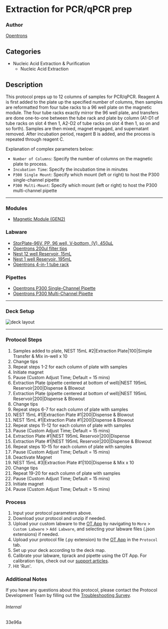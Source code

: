 # Extraction for PCR/qPCR prep

### Author
[Opentrons](https://opentrons.com/)

## Categories
* Nucleic Acid Extraction & Purification
	* Nucleic Acid Extraction

## Description
This protocol preps up to 12 columns of samples for PCR/qPCR. Reagent A is first added to the plate up the specified number of columns, then samples are reformatted from four tube racks to a 96 well plate on the magnetic module. The four tube racks exactly mirror the 96 well plate, and transfers are done one-to-one between the tube rack and plate by column (A1-D1 of tube racks on slot 4 then 1, A2-D2 of tube racks on slot 4 then 1, so on and so forth). Samples are then mixed, magnet engaged, and supernatant removed. After incubation period, reagent B is added, and the process is repeated through reagent C.


Explanation of complex parameters below:
* `Number of Columns`: Specify the number of columns on the magnetic plate to process.
* `Incubation Time`: Specify the incubation time in minutes
* `P300 Single Mount`: Specify which mount (left or right) to host the P300 single-channel pipette
* `P300 Multi-Mount`: Specify which mount (left or right) to host the P300 multi-channel pipette

---

### Modules
* [Magnetic Module (GEN2)](https://shop.opentrons.com/collections/hardware-modules/products/magdeck)

### Labware
* [StorPlate-96V, PP, 96 well, V-bottom, (V), 450µL](https://www.perkinelmer.com/product/storplate-96-v-450-l-50-6008290)
* [Opentrons 200ul filter tips](https://shop.opentrons.com/collections/opentrons-tips)
* [Nest 12 well Reservoir, 15mL](https://shop.opentrons.com/collections/reservoirs/products/nest-12-well-reservoir-15-ml)
* [Nest 1 well Reservoir, 195mL](https://shop.opentrons.com/collections/reservoirs/products/nest-1-well-reservoir-195-ml)
* [Opentrons 4-in-1 tube rack](https://shop.opentrons.com/collections/racks-and-adapters/products/tube-rack-set-1)

### Pipettes
* [Opentrons P300 Single-Channel Pipette](https://shop.opentrons.com/collections/ot-2-robot/products/single-channel-electronic-pipette)
* [Opentrons P300 Multi-Channel Pipette](https://shop.opentrons.com/collections/ot-2-robot/products/8-channel-electronic-pipette)

---

### Deck Setup

![deck layout](https://opentrons-protocol-library-website.s3.amazonaws.com/custom-README-images/33e96a/Screen+Shot+2021-11-18+at+2.24.08+PM.png)

---

### Protocol Steps
1. Samples added to plate, NEST 15mL #2|Extraction Plate|100|Simple Transfer & Mix in-well x 10
2. Change tips
3. Repeat steps 1-2 for each column of plate with samples
4. Initiate magnet
5. Pause (Custom Adjust Time; Default = 15 mins)
6. Extraction Plate (pipette centered at bottom of well)|NEST 195mL Reservoir|200|Dispense & Blowout
7. Extraction Plate (pipette centered at bottom of well)|NEST 195mL Reservoir|200|Dispense & Blowout
8. Change tips
9. Repeat steps 6-7 for each column of plate with samples
10. NEST 15mL #1|Extraction Plate #1|200|Dispense & Blowout
11. NEST 15mL #1|Extraction Plate #1|200|Dispense & Blowout
12. Repeat steps 11-12 for each column of plate with samples
13. Pause (Custom Adjust Time; Default = 15 mins)
14. Extraction Plate #1|NEST 195mL Reservoir|200|Dispense
15. Extraction Plate #1|NEST 195mL Reservoir|200|Dispense & Blowout
16. Repeat steps 10-15 for each column of plate with samples
17. Pause (Custom Adjust Time; Default = 15 mins)
18. Deactivate Magnet
19. NEST 15mL #3|Extraction Plate #1|100|Dispense & Mix x 10
20. Change tips
21. Repeat 19-20 for each column of plate with samples
22. Pause (Custom Adjust Time; Default = 15 mins)
23. Initiate magnet
24. Pause (Custom Adjust Time; Default = 15 mins)

### Process
1. Input your protocol parameters above.
2. Download your protocol and unzip if needed.
3. Upload your custom labware to the [OT App](https://opentrons.com/ot-app) by navigating to `More` > `Custom Labware` > `Add Labware`, and selecting your labware files (.json extensions) if needed.
4. Upload your protocol file (.py extension) to the [OT App](https://opentrons.com/ot-app) in the `Protocol` tab.
5. Set up your deck according to the deck map.
6. Calibrate your labware, tiprack and pipette using the OT App. For calibration tips, check out our [support articles](https://support.opentrons.com/en/collections/1559720-guide-for-getting-started-with-the-ot-2).
7. Hit 'Run'.

### Additional Notes
If you have any questions about this protocol, please contact the Protocol Development Team by filling out the [Troubleshooting Survey](https://protocol-troubleshooting.paperform.co/).

###### Internal
33e96a
